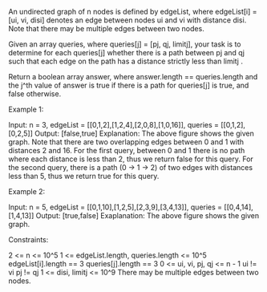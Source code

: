 An undirected graph of n nodes is defined by edgeList, where edgeList[i] =
[ui, vi, disi] denotes an edge between nodes ui and vi with distance disi.
Note that there may be multiple edges between two nodes.

Given an array queries, where queries[j] = [pj, qj, limitj], your task is to
determine for each queries[j] whether there is a path between pj and qj such
that each edge on the path has a distance strictly less than limitj .

Return a boolean array answer, where answer.length == queries.length and the
j^th value of answer is true if there is a path for queries[j] is true, and
false otherwise.


Example 1:


Input: n = 3, edgeList = [[0,1,2],[1,2,4],[2,0,8],[1,0,16]], queries =
[[0,1,2],[0,2,5]]
Output: [false,true]
Explanation: The above figure shows the given graph. Note that there are two
overlapping edges between 0 and 1 with distances 2 and 16.
For the first query, between 0 and 1 there is no path where each distance is
less than 2, thus we return false for this query.
For the second query, there is a path (0 -> 1 -> 2) of two edges with
distances less than 5, thus we return true for this query.


Example 2:


Input: n = 5, edgeList = [[0,1,10],[1,2,5],[2,3,9],[3,4,13]], queries =
[[0,4,14],[1,4,13]]
Output: [true,false]
Exaplanation: The above figure shows the given graph.



Constraints:


2 <= n <= 10^5
1 <= edgeList.length, queries.length <= 10^5
edgeList[i].length == 3
queries[j].length == 3
0 <= ui, vi, pj, qj <= n - 1
ui != vi
pj != qj
1 <= disi, limitj <= 10^9
There may be multiple edges between two nodes.




